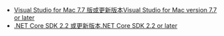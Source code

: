 * [<span data-ttu-id="d46ce-101">Visual Studio for Mac 7.7 版或更新版本</span><span class="sxs-lookup"><span data-stu-id="d46ce-101">Visual Studio for Mac version 7.7 or later</span></span>](https://visualstudio.microsoft.com/downloads/)
* [<span data-ttu-id="d46ce-102">.NET Core SDK 2.2 或更新版本</span><span class="sxs-lookup"><span data-stu-id="d46ce-102">.NET Core SDK 2.2 or later</span></span>](https://www.microsoft.com/net/download/all)